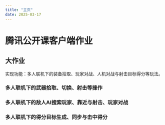 ```yaml
---
title: "主页"
date: 2025-03-17
---
```

# 腾讯公开课客户端作业  
## 大作业
实现功能：多人联机下的装备拾取、玩家对战、人机对战与射击目标得分等玩法。  

### 多人联机下的武器拾取、切换、射击等操作  

### 多人联机下的敌人AI搜索玩家、靠近与射击、玩家对战  

### 多人联机下的得分目标生成、同步与击中得分
